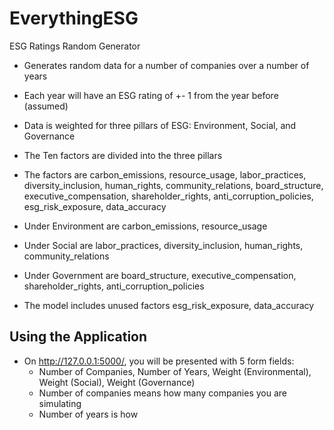 # EverythingESG
ESG Ratings Random Generator
* Generates random data for a number of companies over a number of years
* Each year will have an ESG rating of +- 1 from the year before (assumed)
* Data is weighted for three pillars of ESG: Environment, Social, and Governance
* The Ten factors are divided into the three pillars
 * The factors are carbon_emissions, resource_usage, labor_practices, diversity_inclusion, human_rights, community_relations, board_structure, executive_compensation, shareholder_rights, anti_corruption_policies, esg_risk_exposure, data_accuracy
  * Under Environment are carbon_emissions, resource_usage
  * Under Social are labor_practices, diversity_inclusion, human_rights, community_relations
  * Under Government are board_structure, executive_compensation, shareholder_rights, anti_corruption_policies

* The model includes unused factors esg_risk_exposure, data_accuracy

## Using the Application
* On http://127.0.0.1:5000/, you will be presented with 5 form fields:
  * Number of Companies, Number of Years, Weight (Environmental), Weight (Social), Weight (Governance)
   * Number of companies means how many companies you are simulating
   * Number of years is how 



